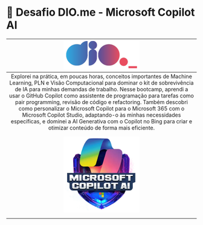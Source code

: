 # 📝 Desafio DIO.me - Microsoft Copilot AI 

| [![DIO.me](https://github.com/ClaudioMendonca-Eng/dio-trilha-java-basico/blob/main/img/dio.png)](https://dio.me) |
|:--:|
| Explorei na prática, em poucas horas, conceitos importantes de Machine Learning, PLN e Visão Computacional para dominar o kit de sobrevivência de IA para minhas demandas de trabalho. Nesse bootcamp, aprendi a usar o GitHub Copilot como assistente de programação para tarefas como pair programming, revisão de código e refactoring. Também descobri como personalizar o Microsoft Copilot para o Microsoft 365 com o Microsoft Copilot Studio, adaptando-o às minhas necessidades específicas, e dominei a AI Generativa com o Copilot no Bing para criar e otimizar conteúdo de forma mais eficiente.  |
| <a href="[https://www.youtube.com/watch?v=ohVOaP6SpMQ](https://www.youtube.com/watch?v=w7-gW7J9L44)" target="_blank"><img style="margin: 10px" height="200" width="200" src="/img/logo1.png" alt="Logo do BootCamp"/></a> |
